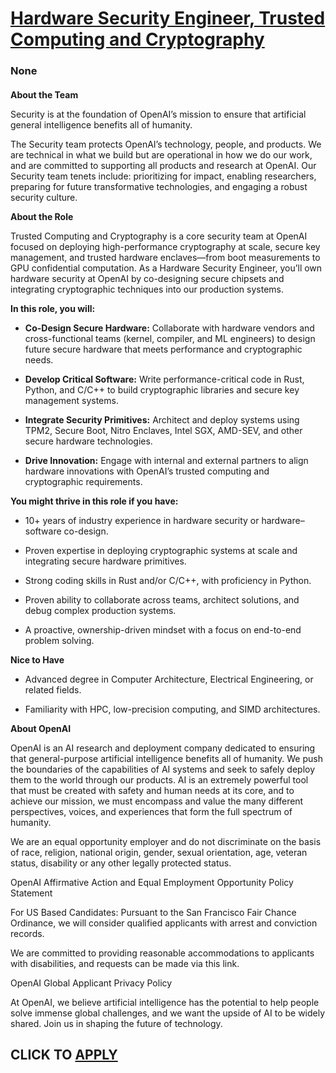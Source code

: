 # [Hardware Security Engineer, Trusted Computing and Cryptography](https://www.remotewlb.com/apply/hardware-security-engineer-trusted-computing-and-cryptography)  
### None  
####  

**About the Team**

Security is at the foundation of OpenAI’s mission to ensure that artificial general intelligence benefits all of humanity.

The Security team protects OpenAI’s technology, people, and products. We are technical in what we build but are operational in how we do our work, and are committed to supporting all products and research at OpenAI. Our Security team tenets include: prioritizing for impact, enabling researchers, preparing for future transformative technologies, and engaging a robust security culture.

**About the Role**

Trusted Computing and Cryptography is a core security team at OpenAI focused on deploying high-performance cryptography at scale, secure key management, and trusted hardware enclaves—from boot measurements to GPU confidential computation. As a Hardware Security Engineer, you’ll own hardware security at OpenAI by co-designing secure chipsets and integrating cryptographic techniques into our production systems.

 **In this role, you will:**

  *  **Co-Design Secure Hardware:** Collaborate with hardware vendors and cross-functional teams (kernel, compiler, and ML engineers) to design future secure hardware that meets performance and cryptographic needs.

  *  **Develop Critical Software:** Write performance-critical code in Rust, Python, and C/C++ to build cryptographic libraries and secure key management systems.

  *  **Integrate Security Primitives:** Architect and deploy systems using TPM2, Secure Boot, Nitro Enclaves, Intel SGX, AMD-SEV, and other secure hardware technologies.

  *  **Drive Innovation:** Engage with internal and external partners to align hardware innovations with OpenAI’s trusted computing and cryptographic requirements.

 **You might thrive in this role if you have:**

  * 10+ years of industry experience in hardware security or hardware–software co-design.

  * Proven expertise in deploying cryptographic systems at scale and integrating secure hardware primitives.

  * Strong coding skills in Rust and/or C/C++, with proficiency in Python.

  * Proven ability to collaborate across teams, architect solutions, and debug complex production systems.

  * A proactive, ownership-driven mindset with a focus on end-to-end problem solving.

 **Nice to Have**

  * Advanced degree in Computer Architecture, Electrical Engineering, or related fields.

  * Familiarity with HPC, low-precision computing, and SIMD architectures.

 **About OpenAI**

OpenAI is an AI research and deployment company dedicated to ensuring that general-purpose artificial intelligence benefits all of humanity. We push the boundaries of the capabilities of AI systems and seek to safely deploy them to the world through our products. AI is an extremely powerful tool that must be created with safety and human needs at its core, and to achieve our mission, we must encompass and value the many different perspectives, voices, and experiences that form the full spectrum of humanity.

We are an equal opportunity employer and do not discriminate on the basis of race, religion, national origin, gender, sexual orientation, age, veteran status, disability or any other legally protected status.

OpenAI Affirmative Action and Equal Employment Opportunity Policy Statement

For US Based Candidates: Pursuant to the San Francisco Fair Chance Ordinance, we will consider qualified applicants with arrest and conviction records.

We are committed to providing reasonable accommodations to applicants with disabilities, and requests can be made via this link.

OpenAI Global Applicant Privacy Policy

At OpenAI, we believe artificial intelligence has the potential to help people solve immense global challenges, and we want the upside of AI to be widely shared. Join us in shaping the future of technology.

  
## CLICK TO [APPLY](https://www.remotewlb.com/apply/hardware-security-engineer-trusted-computing-and-cryptography)

